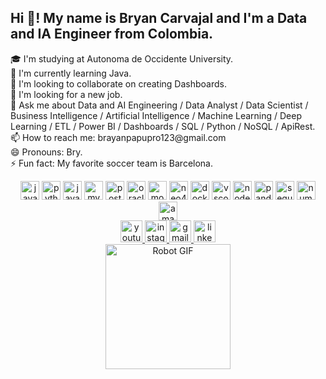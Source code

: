 <h2 align="left">Hi 👋! My name is Bryan Carvajal and I'm a Data and IA Engineer from Colombia.</h2>

<p align="left">
  🎓 I'm studying at Autonoma de Occidente University.<br>
  🌱 I'm currently learning Java.<br>
  🤝 I'm looking to collaborate on creating Dashboards.<br>
  🤔 I'm looking for a new job.<br>
  💬 Ask me about Data and AI Engineering / Data Analyst / Data Scientist / Business Intelligence / Artificial Intelligence / Machine Learning / Deep Learning / ETL / Power BI / Dashboards / SQL / Python / NoSQL / ApiRest.<br>
  📫 How to reach me: brayanpapupro123@gmail.com<br>
  😄 Pronouns: Bry.<br>
  ⚡ Fun fact: My favorite soccer team is Barcelona.
</p>

<div align="center">
  <img src="https://cdn.jsdelivr.net/gh/devicons/devicon/icons/javascript/javascript-original.svg" height="30" alt="javascript logo" />
  <img src="https://cdn.jsdelivr.net/gh/devicons/devicon/icons/python/python-original.svg" height="30" alt="python logo" />
  <img src="https://cdn.jsdelivr.net/gh/devicons/devicon/icons/java/java-original.svg" height="30" alt="java logo" />
  <img src="https://cdn.jsdelivr.net/gh/devicons/devicon/icons/mysql/mysql-original.svg" height="30" alt="mysql logo" />
  <img src="https://cdn.jsdelivr.net/gh/devicons/devicon/icons/postgresql/postgresql-original.svg" height="30" alt="postgresql logo" />
  <img src="https://cdn.jsdelivr.net/gh/devicons/devicon/icons/oracle/oracle-original.svg" height="30" alt="oracle logo" />
  <img src="https://cdn.jsdelivr.net/gh/devicons/devicon/icons/mongodb/mongodb-original.svg" height="30" alt="mongodb logo" />
  <img src="https://cdn.jsdelivr.net/gh/devicons/devicon/icons/neo4j/neo4j-original.svg" height="30" alt="neo4j logo" />
  <img src="https://cdn.jsdelivr.net/gh/devicons/devicon/icons/docker/docker-original.svg" height="30" alt="docker logo" />
  <img src="https://cdn.jsdelivr.net/gh/devicons/devicon/icons/vscode/vscode-original.svg" height="30" alt="vscode logo" />
  <img src="https://cdn.jsdelivr.net/gh/devicons/devicon/icons/nodejs/nodejs-original.svg" height="30" alt="nodejs logo" />
  <img src="https://cdn.jsdelivr.net/gh/devicons/devicon/icons/pandas/pandas-original.svg" height="30" alt="pandas logo" />
  <img src="https://cdn.jsdelivr.net/gh/devicons/devicon/icons/sequelize/sequelize-original.svg" height="30" alt="sequelize logo" />
  <img src="https://cdn.jsdelivr.net/gh/devicons/devicon/icons/numpy/numpy-original.svg" height="30" alt="numpy logo" />
  <img src="https://cdn.jsdelivr.net/gh/devicons/devicon/icons/amazonwebservices/amazonwebservices-line-wordmark.svg" height="30" alt="amazon web services logo" />
</div>

<div align="center">
  <a href="http://www.youtube.com/@Bray2406" target="_blank">
    <img src="https://img.shields.io/static/v1?message=Youtube&logo=youtube&label=&color=FF0000&logoColor=white&labelColor=&style=for-the-badge" height="35" alt="youtube logo" />
  </a>
  <a href="https://instagram.com/bryan_burbano024" target="_blank">
    <img src="https://img.shields.io/static/v1?message=Instagram&logo=instagram&label=&color=E4405F&logoColor=white&labelColor=&style=for-the-badge" height="35" alt="instagram logo" />
  </a>
  <a href="mailto:brayanpapupro123@gmail.com" target="_blank">
    <img src="https://img.shields.io/static/v1?message=Gmail&logo=gmail&label=&color=D14836&logoColor=white&labelColor=&style=for-the-badge" height="35" alt="gmail logo" />
  </a>
  <a href="https://linkedin.com/in/bryanburbanocarvajal" target="_blank">
    <img src="https://img.shields.io/static/v1?message=LinkedIn&logo=linkedin&label=&color=0077B5&logoColor=white&labelColor=&style=for-the-badge" height="35" alt="linkedin logo" />
  </a>
</div>

<div align="center">
  <img src="https://th.bing.com/th/id/R.70f2cb767924d3744a48b58d090a7505?rik=yoboGzVanDm2CQ&riu=http%3a%2f%2f1.bp.blogspot.com%2f-v5kigKQTTQ8%2fUGw7WXlaG2I%2fAAAAAAAABcY%2fJmOa-rVq8Cc%2fs1600%2fyorobot2.gif&ehk=pvN5Xobfdxe9IQvjr3P3XtWAc7gaqShqEk9r6ilmPxw%3d&risl=&pid=ImgRaw&r=0" alt="Robot GIF" height="200" />
</div>
